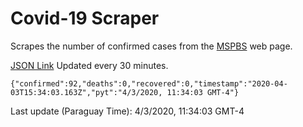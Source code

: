 # Covid-19 Scraper

Scrapes the number of confirmed cases from the [MSPBS](https://www.mspbs.gov.py/covid-19.php) web page.

[JSON Link](https://jmayalag.github.io/covid19-scrape/cases.json)
Updated every 30 minutes.
```
{"confirmed":92,"deaths":0,"recovered":0,"timestamp":"2020-04-03T15:34:03.163Z","pyt":"4/3/2020, 11:34:03 GMT-4"}
```
Last update (Paraguay Time): 4/3/2020, 11:34:03 GMT-4